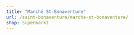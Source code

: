 ```yaml
---
title: "Marché St-Bonaventure"
url: /saint-bonaventure/marche-st-bonaventure/
shop: Supermarkt
---
```

